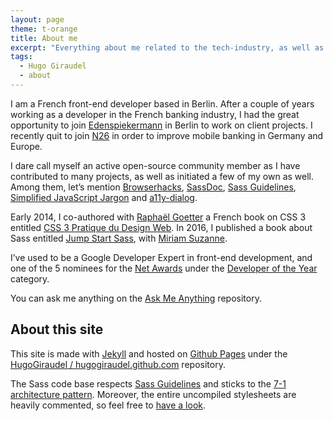 ```yaml
---
layout: page
theme: t-orange
title: About me
excerpt: "Everything about me related to the tech-industry, as well as a couple of hints about this site and how it was built."
tags:
  - Hugo Giraudel
  - about
---
```


I am a French front-end developer based in Berlin. After a couple of years working as a developer in the French banking industry, I had the great opportunity to join [Edenspiekermann](http://edenspiekermann.com) in Berlin to work on client projects. I recently quit to join [N26](https://n26.com/) in order to improve mobile banking in Germany and Europe.

I dare call myself an active open-source community member as I have contributed to many projects, as well as initiated a few of my own as well. Among them, let’s mention [Browserhacks](http://browserhacks.com), [SassDoc](http://sassdoc.com), [Sass Guidelines](http://sass-guidelin.es), [Simplified JavaScript Jargon](http://jargon.js.org) and [a11y-dialog](https://edenspiekermann.github.com/a11y-dialog).

Early 2014, I co-authored with [Raphaël Goetter](http://goetter.fr) a French book on CSS 3 entitled [CSS 3 Pratique du Design Web](http://css3-pratique.fr/). In 2016, I published a book about Sass entitled [Jump Start Sass](https://learnable.com/books/jump-start-sass), with [Miriam Suzanne](http://www.miriamsuzanne.com/).

I’ve used to be a Google Developer Expert in front-end development, and one of the 5 nominees for the [Net Awards](https://thenetawards.com) under the [Developer of the Year](https://thenetawards.com/vote/developer/) category.

You can ask me anything on the [Ask Me Anything](https://github.com/hugogiraudel/ama) repository.

## About this site

This site is made with [Jekyll](http://jekyllrb.com) and hosted on [Github Pages](https://pages.github.com/) under the [HugoGiraudel / hugogiraudel.github.com](https://github.com/HugoGiraudel/hugogiraudel.github.com) repository. 

The Sass code base respects [Sass Guidelines](http://sass-guidelin.es) and sticks to the [7-1 architecture pattern](http://sass-guidelin.es/#architecture). Moreover, the entire uncompiled stylesheets are heavily commented, so feel free to [have a look](https://github.com/HugoGiraudel/hugogiraudel.github.com/tree/master/assets/sass).
